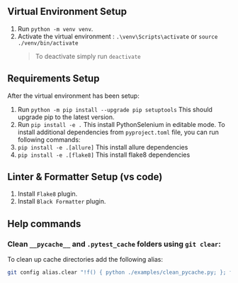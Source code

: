 ## Virtual Environment Setup

1. Run `python -m venv venv`.
2. Activate the virtual environment : `.\venv\Scripts\activate` or `source ./venv/bin/activate`
   > To deactivate simply run `deactivate`

## Requirements Setup
After the virtual environment has been setup:
1. Run `python -m pip install --upgrade pip setuptools` This should upgrade pip to the latest version.
2. Run `pip install -e .` This install PythonSelenium in editable mode.
To install additional dependencies from `pyproject.toml` file, you can run following commands:
3. `pip install -e .[allure]` This install allure dependencies
4. `pip install -e .[flake8]` This install flake8 dependencies

## Linter & Formatter Setup (vs code)
1. Install `Flake8` plugin.
2. Install `Black Formatter` plugin.

## Help commands

### Clean `__pycache__` and `.pytest_cache` folders using `git clear`:

To clean up cache directories add the following alias:

```bash
git config alias.clear "!f() { python ./examples/clean_pycache.py; }; f"
